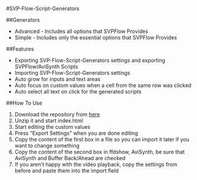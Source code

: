 #SVP-Flow-Script-Generators 

##Generators
  - Advanced  - Includes all options that SVPFlow Provides
  - Simple - Includes only the essential options that SVPFlow Provides

##Features
  - Exporting SVP-Flow-Script-Generators settings and exporting SVPFlow/AviSynth Scripts
  - Importing SVP-Flow-Script-Generators settings
  - Auto grow for inputs and text areas
  - Auto focus on custom values when a cell from the same row was clicked
  - Auto select all text on click for the generated scripts
  
##How To Use
1. Download the repository from [here](https://github.com/Bare7a/SVP-Flow-Script-Generators/archive/master.zip) 
2. Unzip it and start index.html
3. Start editing the custom values
4. Press "Export Settings" when you are done editing
5. Copy the content of the first box in a file so you can import it later if you want to change something
6. Copy the content of the second box in ffdshow, AviSynth, be sure that AviSynth and Buffer Back/Ahead are checked
7. If you aren't happy with the video playback, copy the settings from before and paste them into the import field
